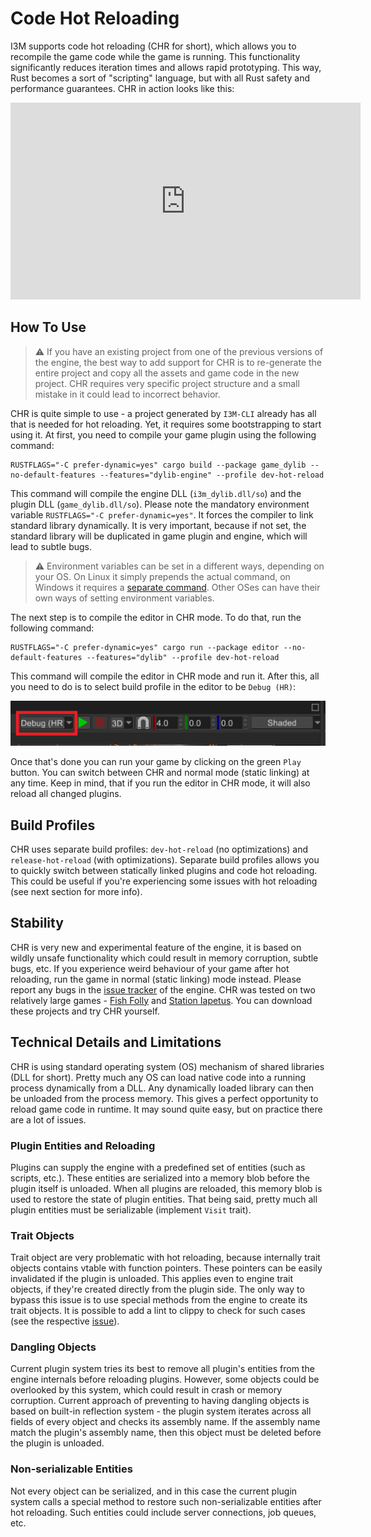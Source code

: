 # Code Hot Reloading

I3M supports code hot reloading (CHR for short), which allows you to recompile the game code while the game is running.
This functionality significantly reduces iteration times and allows rapid prototyping. This way, Rust becomes a sort of
"scripting" language, but with all Rust safety and performance guarantees. CHR in action looks like this:

<iframe width="560" height="315" src="https://www.youtube.com/embed/vq6P3Npydmw" title="YouTube video player" frameborder="0" allow="accelerometer; autoplay; clipboard-write; encrypted-media; gyroscope; picture-in-picture" allowfullscreen></iframe>

## How To Use

> ⚠️ If you have an existing project from one of the previous versions of the engine, the best way to add support for
> CHR is to re-generate the entire project and copy all the assets and game code in the new project. CHR requires very
> specific project structure and a small mistake in it could lead to incorrect behavior.

CHR is quite simple to use - a project generated by `I3M-CLI` already has all that is needed for hot reloading.
Yet, it requires some bootstrapping to start using it. At first, you need to compile your game plugin using the following
command:

```shell
RUSTFLAGS="-C prefer-dynamic=yes" cargo build --package game_dylib --no-default-features --features="dylib-engine" --profile dev-hot-reload
```

This command will compile the engine DLL (`i3m_dylib.dll/so`) and the plugin DLL (`game_dylib.dll/so`). Please note the
mandatory environment variable `RUSTFLAGS="-C prefer-dynamic=yes"`. It forces the compiler to link standard library
dynamically. It is very important, because if not set, the standard library will be duplicated in game plugin and engine,
which will lead to subtle bugs.

> ⚠️ Environment variables can be set in a different ways, depending on your OS. On Linux it simply prepends the actual
> command, on Windows it requires a [separate command](https://learn.microsoft.com/en-us/windows-server/administration/windows-commands/set_1#examples).
> Other OSes can have their own ways of setting environment variables.

The next step is to compile the editor in CHR mode. To do that, run the following command:

```shell
RUSTFLAGS="-C prefer-dynamic=yes" cargo run --package editor --no-default-features --features="dylib" --profile dev-hot-reload
```

This command will compile the editor in CHR mode and run it. After this, all you need to do is to select build profile
in the editor to be `Debug (HR)`:

![img.png](build_profile.png)

Once that's done you can run your game by clicking on the green `Play` button. You can switch between CHR and normal mode
(static linking) at any time. Keep in mind, that if you run the editor in CHR mode, it will also reload all changed plugins.

## Build Profiles

CHR uses separate build profiles: `dev-hot-reload` (no optimizations) and `release-hot-reload` (with optimizations).
Separate build profiles allows you to quickly switch between statically linked plugins and code hot reloading. This could
be useful if you're experiencing some issues with hot reloading (see next section for more info).

## Stability

CHR is very new and experimental feature of the engine, it is based on wildly unsafe functionality which could result
in memory corruption, subtle bugs, etc. If you experience weird behaviour of your game after hot reloading, run the
game in normal (static linking) mode instead. Please report any bugs in the [issue tracker](https://github.com/IThreeM/I3M-Engine-Core/issues)
of the engine. CHR was tested on two relatively large games - [Fish Folly](https://github.com/mrDIMAS/FishFolly) and
[Station Iapetus](https://github.com/mrDIMAS/StationIapetus). You can download these projects and try CHR yourself.

## Technical Details and Limitations

CHR is using standard operating system (OS) mechanism of shared libraries (DLL for short). Pretty much any OS can load
native code into a running process dynamically from a DLL. Any dynamically loaded library can then be unloaded from the
process memory. This gives a perfect opportunity to reload game code in runtime. It may sound quite easy, but on practice
there are a lot of issues.

### Plugin Entities and Reloading

Plugins can supply the engine with a predefined set of entities (such as scripts, etc.). These entities are serialized into
a memory blob before the plugin itself is unloaded. When all plugins are reloaded, this memory blob is used to restore
the state of plugin entities. That being said, pretty much all plugin entities must be serializable (implement `Visit` trait).

### Trait Objects

Trait object are very problematic with hot reloading, because internally trait objects contains vtable with function
pointers. These pointers can be easily invalidated if the plugin is unloaded. This applies even to engine trait objects,
if they're created directly from the plugin side. The only way to bypass this issue is to use special methods from the
engine to create its trait objects. It is possible to add a lint to clippy to check for such cases (see the respective
[issue](https://github.com/rust-lang/rust-clippy/issues/12819)).

### Dangling Objects

Current plugin system tries its best to remove all plugin's entities from the engine internals before reloading plugins.
However, some objects could be overlooked by this system, which could result in crash or memory corruption. Current
approach of preventing to having dangling objects is based on built-in reflection system - the plugin system iterates
across all fields of every object and checks its assembly name. If the assembly name match the plugin's assembly name,
then this object must be deleted before the plugin is unloaded.

### Non-serializable Entities

Not every object can be serialized, and in this case the current plugin system calls a special method to restore such
non-serializable entities after hot reloading. Such entities could include server connections, job queues, etc.
